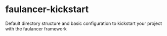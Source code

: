 # faulancer-kickstart
Default directory structure and basic configuration to kickstart your project with the faulancer framework
